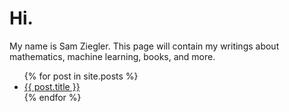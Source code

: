 # Hi.

My name is Sam Ziegler. This page will contain my writings about mathematics, machine learning, books, and more.

<ul>
  {% for post in site.posts %}
    <li>
      <a href="{{ post.url }}">{{ post.title }}</a>
    </li>
  {% endfor %}
</ul>